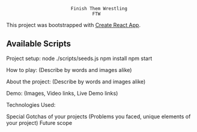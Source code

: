                             Finish Them Wrestling
                                    FTW

This project was bootstrapped with [Create React App](https://github.com/facebook/create-react-app).

## Available Scripts

Project setup:
node ./scripts/seeds.js
npm install
npm start

How to play:
(Describe by words and images alike)

About the project:
(Describe by words and images alike)

Demo: (Images, Video links, Live Demo links)

Technologies Used:

Special Gotchas of your projects (Problems you faced, unique elements of your project)
Future scope

